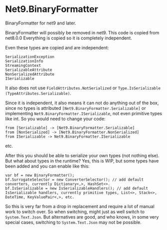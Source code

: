 # Net9.BinaryFormatter
BinaryFormatter for net9 and later.

BinaryFormatter will possibly be removed in net9. This code is copied from net8.0.0
Everything is copied so it is completely independent.

Even these types are copied and are independent:
```
SerializationException
SerializationInfo
StreamingContext
SerializableAttribute
NonSerializedAttribute
ISerializable
```
It also does not use `FieldAttributes.NotSerialized` or `Type.IsSerializable (TypeAttributes.Serializable)`.

Since it is independent, it also means it can not do anything out of the box, since no types is attributed `[Net9.BinaryFormatter.Serializable]` or implementing `Net9.BinaryFormatter.ISerializable`, not even primitive types like int.
So you would need to change your code:
````
from [Serializable] -> [Net9.BinaryFormatter.Serializable]
from [NonSerialized] -> [Net9.BinaryFormatter.NonSerialized]
from ISerializable -> Net9.BinaryFormatter.ISerializable
````
etc.

After this you should be able to serialize your own types (not nothing else). But what about types in the runtime? Yes, this is WIP, but some types have been added and you can enable like this:
```
var bf = new BinaryFormatter();
bf.SurrogateSelector = new ConverterSelector(); // add default converters, currently Dictionary<,>, HashSet<>.
bf.IsSerializable = new IsSerializableHandlers(); // add default IsSerializable handlers, currently primitive types, List<>, Stack<>, DateTime, KeyValuePair<,>, etc.
```
So this is very far from a drop in replacement and require a lot of manual work to switch over. So when switching, might just as well switch to `System.Text.Json`. But alternatives are good, and who knows, in some very special cases, switching to `System.Text.Json` may not be possible.

